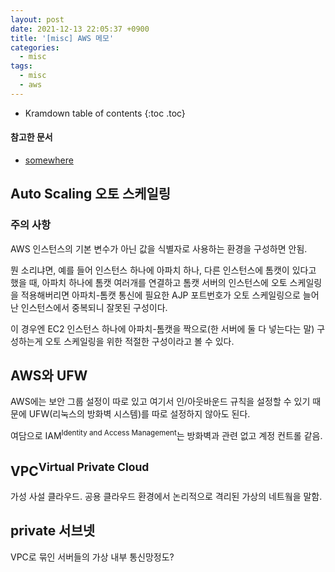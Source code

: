 ```yaml
---
layout: post
date: 2021-12-13 22:05:37 +0900
title: '[misc] AWS 메모'
categories:
  - misc
tags:
  - misc
  - aws
---
```


* Kramdown table of contents
{:toc .toc}

#### 참고한 문서

- [somewhere](somewhere)

## Auto Scaling 오토 스케일링

### 주의 사항

AWS 인스턴스의 기본 변수가 아닌 값을 식별자로 사용하는 환경을 구성하면 안됨.

뭔 소리냐면, 예를 들어 인스턴스 하나에 아파치 하나, 다른 인스턴스에 톰캣이 있다고 했을 때, 아파치 하나에 톰캣 여러개를 연결하고 톰캣 서버의 인스턴스에 오토 스케일링을 적용해버리면 아파치-톰캣 통신에 필요한 AJP 포트번호가 오토 스케일링으로 늘어난 인스턴스에서 중복되니 잘못된 구성이다.

이 경우엔 EC2 인스턴스 하나에 아파치-톰캣을 짝으로(한 서버에 둘 다 넣는다는 말) 구성하는게 오토 스케일링을 위한 적절한 구성이라고 볼 수 있다.

## AWS와 UFW

AWS에는 보안 그룹 설정이 따로 있고 여기서 인/아웃바운드 규칙을 설정할 수 있기 때문에 UFW(리눅스의 방화벽 시스템)를 따로 설정하지 않아도 된다.

여담으로 IAM<sup>Identity and Access Management</sup>는 방화벽과 관련 없고 계정 컨트롤 같음.

## VPC<sup>Virtual Private Cloud</sup>

가성 사설 클라우드. 공용 클라우드 환경에서 논리적으로 격리된 가상의 네트웤을 말함.

## private 서브넷

VPC로 묶인 서버들의 가상 내부 통신망정도?
